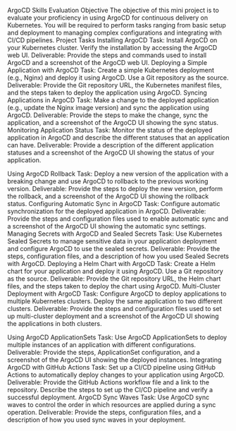 ArgoCD Skills Evaluation
Objective
The objective of this mini project is to evaluate your proficiency in using ArgoCD for
continuous delivery on Kubernetes. You will be required to perform tasks ranging from
basic setup and deployment to managing complex configurations and integrating with
CI/CD pipelines.
Project Tasks
Installing ArgoCD
Task: Install ArgoCD on your Kubernetes cluster. Verify the installation by accessing the
ArgoCD web UI.
Deliverable: Provide the steps and commands used to install ArgoCD and a screenshot
of the ArgoCD web UI.
Deploying a Simple Application with ArgoCD
Task: Create a simple Kubernetes deployment (e.g., Nginx) and deploy it using ArgoCD.
Use a Git repository as the source.
Deliverable: Provide the Git repository URL, the Kubernetes manifest files, and the steps
taken to deploy the application using ArgoCD.
Syncing Applications in ArgoCD
Task: Make a change to the deployed application (e.g., update the Nginx image version)
and sync the application using ArgoCD.
Deliverable: Provide the steps to make the change, sync the application, and a
screenshot of the ArgoCD UI showing the sync status.
Monitoring Application Status
Task: Monitor the status of the deployed application in ArgoCD and describe the
different statuses that an application can have.
Deliverable: Provide a description of the different application statuses and a screenshot
of the ArgoCD UI showing the status of your application.

Using ArgoCD Rollback
Task: Deploy a new version of the application with a breaking change and use ArgoCD to
rollback to the previous working version.
Deliverable: Provide the steps to deploy the new version, perform the rollback, and a
screenshot of the ArgoCD UI showing the rollback status.
Configuring Automatic Sync in ArgoCD
Task: Configure automatic synchronization for the deployed application in ArgoCD.
Deliverable: Provide the steps and configuration files used to enable automatic sync
and a screenshot of the ArgoCD UI showing the automatic sync settings.
Managing Secrets with ArgoCD and Sealed Secrets
Task: Use Kubernetes Sealed Secrets to manage sensitive data in your application
deployment and configure ArgoCD to use the sealed secrets.
Deliverable: Provide the steps, configuration files, and a description of how you used
Sealed Secrets with ArgoCD.
Deploying a Helm Chart with ArgoCD
Task: Create a Helm chart for your application and deploy it using ArgoCD. Use a Git
repository as the source.
Deliverable: Provide the Git repository URL, the Helm chart files, and the steps taken to
deploy the chart using ArgoCD.
Multi-Cluster Deployment with ArgoCD
Task: Configure ArgoCD to deploy applications to multiple Kubernetes clusters. Deploy
the same application to two different clusters.
Deliverable: Provide the steps and configuration files used to set up multi-cluster
deployment and a screenshot of the ArgoCD UI showing the applications in both
clusters.

Using ArgoCD ApplicationSets
Task: Use ArgoCD ApplicationSets to deploy multiple instances of an application with
different configurations.
Deliverable: Provide the steps, ApplicationSet configuration, and a screenshot of the
ArgoCD UI showing the deployed instances.
Integrating ArgoCD with GitHub Actions
Task: Set up a CI/CD pipeline using GitHub Actions to automatically deploy changes to
your application using ArgoCD.
Deliverable: Provide the GitHub Actions workflow file and a link to the repository.
Describe the steps to set up the CI/CD pipeline and verify a successful deployment.
ArgoCD Sync Waves
Task: Use ArgoCD sync waves to control the order in which resources are applied during
a sync operation.
Deliverable: Provide the steps, configuration files, and a description of how you used
sync waves in your deployment.

